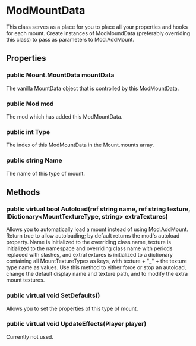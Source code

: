 # ModMountData

This class serves as a place for you to place all your properties and hooks for each mount. Create instances of ModMoundData (preferably overriding this class) to pass as parameters to Mod.AddMount.

## Properties

### public Mount.MountData mountData

The vanilla MountData object that is controlled by this ModMountData.

### public Mod mod

The mod which has added this ModMountData.

### public int Type

The index of this ModMountData in the Mount.mounts array.

### public string Name

The name of this type of mount.

## Methods

### public virtual bool Autoload(ref string name, ref string texture, IDictionary\<MountTextureType, string\> extraTextures)

Allows you to automatically load a mount instead of using Mod.AddMount. Return true to allow autoloading; by default returns the mod's autoload property. Name is initialized to the overriding class name, texture is initialized to the namespace and overriding class name with periods replaced with slashes, and extraTextures is initialized to a dictionary containing all MountTextureTypes as keys, with texture + "_" + the texture type name as values. Use this method to either force or stop an autoload, change the default display name and texture path, and to modify the extra mount textures.

### public virtual void SetDefaults()

Allows you to set the properties of this type of mount.

### public virtual void UpdateEffects(Player player)

Currently not used.